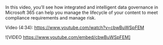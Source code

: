 In this video, you’ll see how integrated and intelligent data governance in Microsoft 365 can help you manage the lifecycle of your content to meet compliance requirements and manage risk.

Video (4:34): https://www.youtube.com/watch?v=cbwBuWSpFEM

![VIDEO https://www.youtube.com/embed/cbwBuWSpFEM]